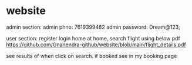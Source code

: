 # website

admin section:
admin phno: 7619399482
admin password: Dream@123;

user section:
register
login
home
at home, search flight using below pdf 
https://github.com/Gnanendra-github/website/blob/main/flight_details.pdf

see results of when click on search.
if booked see in my booking page
